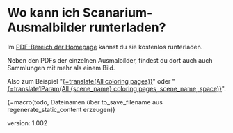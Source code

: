 # Wo kann ich Scanarium-Ausmalbilder runterladen?

Im [PDF-Bereich der Homepage](https://scanarium.com/#pdfs) kannst du sie kostenlos runterladen.

Neben den PDFs der einzelnen Ausmalbilder, findest du dort auch auch Sammlungen mit mehr als einem Bild.

Also zum Beispiel "[{=translate(All coloring pages)}](https://scanarium.com/pdfs/de/Alle-Ausmalbilder.pdf)" oder "[{=translate1Param(All {scene_name} coloring pages, scene_name, space)}](https://scanarium.com/pdfs/space/scene/de/Alle-Weltall-Ausmalbilder.pdf)".

{=macro(todo, Dateinamen über to_save_filename aus regenerate_static_content erzeugen)}

version: 1.002
